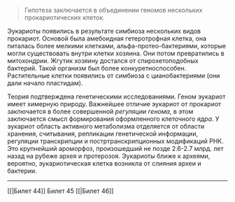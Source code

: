 
> Гипотеза заключается в объединении геномов нескольких прокариотических клеток. 

Эукариоты появились в результате симбиоза нескольких видов прокариот. Основой была амебоидная гетеротрофная клетка, она питалась более мелкими клетками, альфа-протео-бактериями, которые могли существовать внутри клетки хозяина. Они потом превратились в митохондрии. Жгутик хозяину достался от спирохетоподобных бактерий. Такой организм был более конкуретноспособен. Растительные клетки появились от симбиоза с цианобактериями (они дали начало пластидам).

Теория подтверждена генетическими исследованиями. Геном эукариот имеет химерную природу. Важнейшее отличие эукариот от прокариот заключается в более совершенной _регуляции генома_, в этом заключается смысл формирования оформленного клеточного _ядра_. У эукариот область активного метаболизма отделяется от области хранения, считывания, репликации генетической информации, регуляции транскрипции и постртранскрипционных модификаций РНК. Это крупнейший ароморфоз, произошедший не позде 2.6-2.7 млрд. лет назад на рубеже архея и протерозоя. Эукариоты ближе к археями, вероятно, эукариотическая клетка возникла от слияния археи и бактерии.

---
[[|Билет 44]]
Билет 45
[[|Билет 46]]